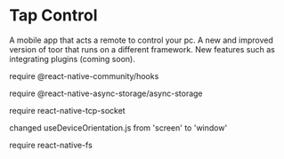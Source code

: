 # Tap Control

A mobile app that acts a remote to control your pc.
A new and improved version of toor that runs on a different framework.
New features such as integrating plugins (coming soon).



require @react-native-community/hooks

require @react-native-async-storage/async-storage

require react-native-tcp-socket

changed useDeviceOrientation.js from 'screen' to 'window'

require react-native-fs